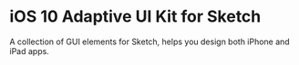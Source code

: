 # iOS 10 Adaptive UI Kit for Sketch
A collection of GUI elements for Sketch, helps you design both iPhone and iPad apps.
